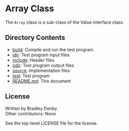 # Array Class

The `Array` class is a sub-class of the Value interface class.

## Directory Contents

* [build](build/README.md): Compile and run the test program
* [idir](idir/README.md): Test program input files
* [include](include/Array.hpp): Header files
* [odir](odir/README.md): Test program output files
* [source](source/Array.cpp): Implementation files
* [test](test/test-array.cpp): Test program
* [README.md](README.md): This document

## License

Written by Bradley Denby  
Other contributors: None

See the top-level LICENSE file for the license.
